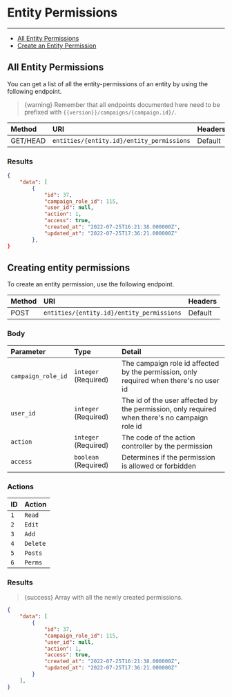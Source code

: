 # Entity Permissions

---

- [All Entity Permissions](#all-entity-permissions)
- [Create an Entity Permission](#create-entity-permissions)

<a name="all-entity-permissions"></a>
## All Entity Permissions

You can get a list of all the entity-permissions of an entity by using the following endpoint.

> {warning} Remember that all endpoints documented here need to be prefixed with `{{version}}/campaigns/{campaign.id}/`.


| Method | URI | Headers |
| :- |   :-   |  :-  |
| GET/HEAD | `entities/{entity.id}/entity_permissions` | Default |

### Results
```json
{
    "data": [
        {
            "id": 37,
            "campaign_role_id": 115,
            "user_id": null,
            "action": 1,
            "access": true,
            "created_at": "2022-07-25T16:21:38.000000Z",
            "updated_at": "2022-07-25T17:36:21.000000Z"
        },
}
```
<a name="create-entity-permissions"></a>
## Creating entity permissions

To create an entity permission, use the following endpoint.

| Method | URI | Headers |
| :- |   :-   |  :-  |
| POST | `entities/{entity.id}/entity_permissions` | Default |

### Body

| Parameter | Type | Detail |
| :- |   :-   |  :-  |
| `campaign_role_id` | `integer` (Required) | The campaign role id affected by the permission, only required when there's no user id |
| `user_id` | `integer` (Required) | The id of the user affected by the permission, only required when there's no campaign role id|
| `action` | `integer` (Required) | The code of the action controller by the permission |
| `access` | `boolean` (Required) | Determines if the permission is allowed or forbidden |

### Actions

| ID | Action |
| :- |   :-   |
| `1` | `Read` | 
| `2` | `Edit` | 
| `3` | `Add` | 
| `4` | `Delete` | 
| `5` | `Posts` | 
| `6` | `Perms` |
### Results

> {success} Array with all the newly created permissions.

```json
{
    "data": [
        {
            "id": 37,
            "campaign_role_id": 115,
            "user_id": null,
            "action": 1,
            "access": true,
            "created_at": "2022-07-25T16:21:38.000000Z",
            "updated_at": "2022-07-25T17:36:21.000000Z"
        }
    ],
}
```
